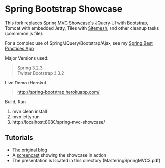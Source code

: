 # Spring Bootstrap Showcase

This fork replaces [Spring MVC Showcase's](https://github.com/SpringSource/spring-mvc-showcase) JQuery-UI with [Bootstrap](http://twitter.github.com/bootstrap/), Tomcat with embedded Jetty, Tiles with [Sitemesh](http://www.sitemesh.org/), and other cleanup tasks (commmon js file).

For a complex use of Spring/JQuery/Bootstrap/Ajax, see my [Spring Best Practices App](https://github.com/priyatam/spring-best-practices)

Major Versions used:

> Spring 3.2.3  
> Twitter Bootstrap 2.3.2

Live Demo (Heroku)

> http://spring-bootstrap.herokuapp.com/

Build, Run

1. mvn clean install
2. mvn jetty:run
3. http://localhost:8080/spring-mvc-showcase/

## Tutorials
- [The original blog](http://blog.springsource.com/2010/07/22/spring-mvc-3-showcase/)
- A [screencast](http://s3.springsource.org/MVC/mvc-showcase-screencast.mov) showing the showcase in action
- The presentation is located in this directory (MasteringSpringMVC3.pdf)

